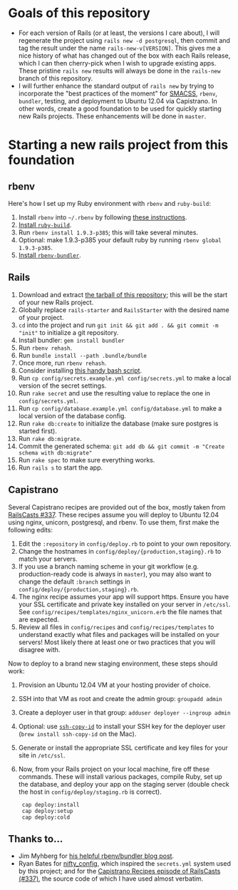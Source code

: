 # Goals of this repository

* For each version of Rails (or at least, the versions I care about), I will regenerate the project using `rails new -d postgresql`, then commit and tag the result under the name `rails-new-v[VERSION]`. This gives me a nice history of what has changed out of the box with each Rails release, which I can then cherry-pick when I wish to upgrade existing apps. These pristine `rails new` results will always be done in the `rails-new` branch of this repository.
* I will further enhance the standard output of `rails new` by trying to incorporate the "best practices of the moment" for [SMACSS](http://smacss.com/), `rbenv`, `bundler`, testing, and deployment to Ubuntu 12.04 via Capistrano. In other words, create a good foundation to be used for quickly starting new Rails projects. These enhancements will be done in `master`.

# Starting a new rails project from this foundation

## rbenv

Here's how I set up my Ruby environment with `rbenv` and `ruby-build`:

1. Install `rbenv` into `~/.rbenv` by following [these instructions][rbenv-install].
2. [Install `ruby-build`][ruby-build-install].
3. Run `rbenv install 1.9.3-p385`; this will take several minutes.
4. Optional: make 1.9.3-p385 your default ruby by running `rbenv global 1.9.3-p385`.
5. [Install `rbenv-bundler`][rbenv-bundler-install].

## Rails

1. Download and extract [the tarball of this repository][tarball]; this will be the start of your new Rails project.
1. Globally replace `rails-starter` and `RailsStarter` with the desired name of your project.
1. `cd` into the project and run `git init && git add . && git commit -m "init"` to initialize a git repository.
2. Install bundler: `gem install bundler`
3. Run `rbenv rehash`.
4. Run `bundle install --path .bundle/bundle`
5. Once more, run `rbenv rehash`.
6. Consider installing [this handy bash script][r].
7. Run `cp config/secrets.example.yml config/secrets.yml` to make a local version of the secret settings.
7. Run `rake secret` and use the resulting value to replace the one in `config/secrets.yml`.
8. Run `cp config/database.example.yml config/database.yml` to make a local version of the database config.
8. Run `rake db:create` to initialize the database (make sure postgres is started first).
9. Run `rake db:migrate`.
10. Commit the generated schema: `git add db && git commit -m "Create schema with db:migrate"`
10. Run `rake spec` to make sure everything works.
11. Run `rails s` to start the app.

## Capistrano

Several Capistrano recipes are provided out of the box, mostly taken from [RailsCasts #337][cast337]. These recipes assume you will deploy to Ubuntu 12.04 using nginx, unicorn, postgresql, and rbenv. To use them, first make the following edits:

1. Edit the `:repository` in `config/deploy.rb` to point to your own repository.
2. Change the hostnames in `config/deploy/{production,staging}.rb` to match your servers.
3. If you use a branch naming scheme in your git workflow (e.g. production-ready code is always in `master`), you may also want to change the default `:branch` settings in `config/deploy/{production,staging}.rb`.
4. The nginx recipe assumes your app will support https. Ensure you have your SSL certificate and private key installed on your server in `/etc/ssl`. See `config/recipes/templates/nginx_unicorn.erb` the file names that are expected.
4. Review all files in `config/recipes` and `config/recipes/templates` to understand exactly what files and packages will be installed on your servers! Most likely there at least one or two practices that you will disagree with.

Now to deploy to a brand new staging environment, these steps should work:

1. Provision an Ubuntu 12.04 VM at your hosting provider of choice.
2. SSH into that VM as root and create the admin group: `groupadd admin`
3. Create a deployer user in that group: `adduser deployer --ingroup admin`
4. Optional: use [`ssh-copy-id`][ssh-copy] to install your SSH key for the deployer user (`brew install ssh-copy-id` on the Mac).
5. Generate or install the appropriate SSL certificate and key files for your site in `/etc/ssl`.
6. Now, from your Rails project on your local machine, fire off these commands. These will install various packages, compile Ruby, set up the database, and deploy your app on the staging server (double check the host in `config/deploy/staging.rb` is correct).

        cap deploy:install
        cap deploy:setup
        cap deploy:cold


## Thanks to…

* Jim Myhberg for [his helpful rbenv/bundler blog post][jim].
* Ryan Bates for [nifty_config][nifty], which inspired the `secrets.yml` system used by this project; and for the [Capistrano Recipes episode of RailsCasts (#337)][cast337], the source code of which I have used almost verbatim.

[rbenv-install]:https://github.com/sstephenson/rbenv#installation
[ruby-build-install]:https://github.com/sstephenson/ruby-build#readme
[rbenv-bundler-install]:https://github.com/carsomyr/rbenv-bundler#readme
[tarball]:https://github.com/mbrictson/rails-starter/tarball/master
[r]:http://blog.55minutes.com/post/15353228566/invoke-rails-and-rake-faster-and-with-fewer-mistakes
[jim]:http://jimeh.me/blog/2011/11/01/my-ruby-development-environment/
[nifty]:https://github.com/ryanb/nifty-generators/blob/master/rails_generators/nifty_config/USAGE
[cast337]:http://railscasts.com/episodes/337-capistrano-recipes
[ssh-copy]:http://linux.die.net/man/1/ssh-copy-id
